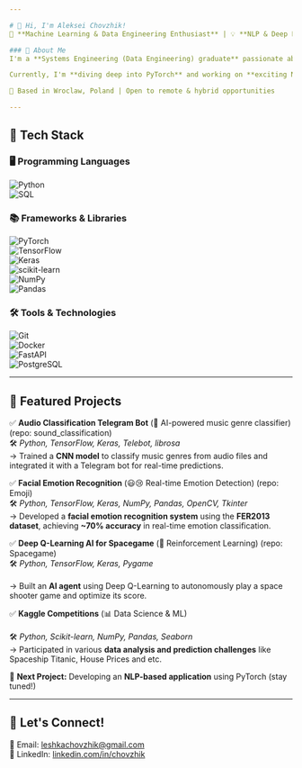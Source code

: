 ```yaml
---

# 👋 Hi, I'm Aleksei Chovzhik!  
🚀 **Machine Learning & Data Engineering Enthusiast** | 💡 **NLP & Deep Learning Fan** | 🎯 **Aspiring ML Engineer**  

### 🔹 About Me  
I'm a **Systems Engineering (Data Engineering) graduate** passionate about **machine learning, NLP, and deep learning**. I enjoy building AI-driven applications, analyzing data, and solving complex problems.  

Currently, I'm **diving deep into PyTorch** and working on **exciting NLP projects** to strengthen my expertise in AI.  

📍 Based in Wroclaw, Poland | Open to remote & hybrid opportunities  

---
```


## 🔹 Tech Stack  

### 🖥️ Programming Languages  
![Python](https://img.shields.io/badge/Python-3776AB?style=for-the-badge&logo=python&logoColor=white)  
![SQL](https://img.shields.io/badge/SQL-4479A1?style=for-the-badge&logo=postgresql&logoColor=white)  

### 📚 Frameworks & Libraries  
![PyTorch](https://img.shields.io/badge/PyTorch-EE4C2C?style=for-the-badge&logo=pytorch&logoColor=white)  
![TensorFlow](https://img.shields.io/badge/TensorFlow-FF6F00?style=for-the-badge&logo=tensorflow&logoColor=white)  
![Keras](https://img.shields.io/badge/Keras-D00000?style=for-the-badge&logo=keras&logoColor=white)  
![scikit-learn](https://img.shields.io/badge/scikit--learn-F7931E?style=for-the-badge&logo=scikit-learn&logoColor=white)  
![NumPy](https://img.shields.io/badge/NumPy-013243?style=for-the-badge&logo=numpy&logoColor=white)  
![Pandas](https://img.shields.io/badge/Pandas-150458?style=for-the-badge&logo=pandas&logoColor=white)  

### 🛠 Tools & Technologies  
![Git](https://img.shields.io/badge/Git-F05032?style=for-the-badge&logo=git&logoColor=white)  
![Docker](https://img.shields.io/badge/Docker-2496ED?style=for-the-badge&logo=docker&logoColor=white)  
![FastAPI](https://img.shields.io/badge/FastAPI-009688?style=for-the-badge&logo=fastapi&logoColor=white)  
![PostgreSQL](https://img.shields.io/badge/PostgreSQL-4169E1?style=for-the-badge&logo=postgresql&logoColor=white)  

---

## 🔹 Featured Projects  

✅ **Audio Classification Telegram Bot** (🎵 AI-powered music genre classifier) (repo: sound_classification)<br>
🛠 *Python, TensorFlow, Keras, Telebot, librosa*<br>
→ Trained a **CNN model** to classify music genres from audio files and integrated it with a Telegram bot for real-time predictions.<br>

✅ **Facial Emotion Recognition** (😃😢 Real-time Emotion Detection) (repo: Emoji)<br>
🛠 *Python, TensorFlow, Keras, NumPy, Pandas, OpenCV, Tkinter* <br>
→ Developed a **facial emotion recognition system** using the **FER2013 dataset**, achieving **~70% accuracy** in real-time emotion classification.<br>  

✅ **Deep Q-Learning AI for Spacegame** (👾 Reinforcement Learning) (repo: Spacegame)<br>
🛠 *Python, TensorFlow, Keras, Pygame*<br>  
→ Built an **AI agent** using Deep Q-Learning to autonomously play a space shooter game and optimize its score.<br>  

✅ **Kaggle Competitions** (📊 Data Science & ML)<br>  
🛠 *Python, Scikit-learn, NumPy, Pandas, Seaborn* <br> 
→ Participated in various **data analysis and prediction challenges** like Spaceship Titanic, House Prices and etc.<br>  

🎯 **Next Project:** Developing an **NLP-based application** using PyTorch (stay tuned!)<br>  


---

## 🔹 Let's Connect!  
📩 Email: [leshkachovzhik@gmail.com](mailto:leshkachovzhik@gmail.com)  
💼 LinkedIn: [linkedin.com/in/chovzhik](https://www.linkedin.com/in/chovzhik/)  
